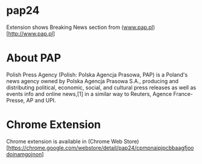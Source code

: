 # pap24

Extension shows Breaking News section from (www.pap.pl)[http://www.pap.pl]

# About PAP

Polish Press Agency (Polish: Polska Agencja Prasowa, PAP) is a Poland's news agency owned by Polska Agencja Prasowa S.A., producing and distributing political, economic, social, and cultural press releases as well as events info and online news,[1] in a similar way to Reuters, Agence France-Presse, AP and UPI.

# Chrome Extension

Chrome extension is available in (Chrome Web Store)[https://chrome.google.com/webstore/detail/pap24/cpmpnaipjpcbbaagfjoodoinamgojnon]
